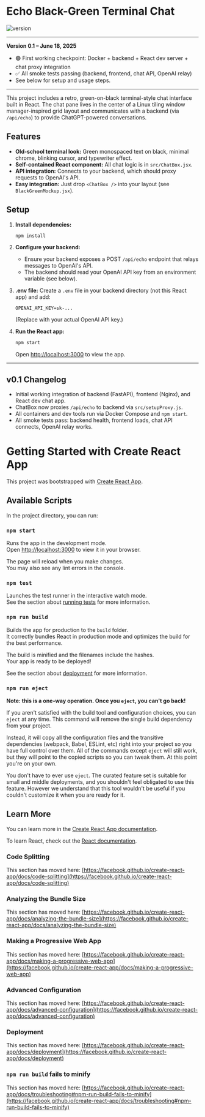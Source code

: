 # Echo Black-Green Terminal Chat

![version](https://img.shields.io/badge/version-0.1-green)

---

**Version 0.1 – June 18, 2025**
- 🟢 First working checkpoint: Docker + backend + React dev server + chat proxy integration
- ✅ All smoke tests passing (backend, frontend, chat API, OpenAI relay)
- See below for setup and usage steps.

---

This project includes a retro, green-on-black terminal-style chat interface built in React. The chat pane lives in the center of a Linux tiling window manager-inspired grid layout and communicates with a backend (via `/api/echo`) to provide ChatGPT-powered conversations.

## Features
- **Old-school terminal look:** Green monospaced text on black, minimal chrome, blinking cursor, and typewriter effect.
- **Self-contained React component:** All chat logic is in `src/ChatBox.jsx`.
- **API integration:** Connects to your backend, which should proxy requests to OpenAI's API.
- **Easy integration:** Just drop `<ChatBox />` into your layout (see `BlackGreenMockup.jsx`).

## Setup
1. **Install dependencies:**
   ```bash
   npm install
   ```
2. **Configure your backend:**
   - Ensure your backend exposes a POST `/api/echo` endpoint that relays messages to OpenAI's API.
   - The backend should read your OpenAI API key from an environment variable (see below).

3. **.env file:**
   Create a `.env` file in your backend directory (not this React app) and add:
   ```
   OPENAI_API_KEY=sk-...
   ```
   (Replace with your actual OpenAI API key.)

4. **Run the React app:**
   ```bash
   npm start
   ```
   Open [http://localhost:3000](http://localhost:3000) to view the app.

---

## v0.1 Changelog
- Initial working integration of backend (FastAPI), frontend (Nginx), and React dev chat app.
- ChatBox now proxies `/api/echo` to backend via `src/setupProxy.js`.
- All containers and dev tools run via Docker Compose and `npm start`.
- All smoke tests pass: backend health, frontend loads, chat API connects, OpenAI relay works.

# Getting Started with Create React App

This project was bootstrapped with [Create React App](https://github.com/facebook/create-react-app).

## Available Scripts

In the project directory, you can run:

### `npm start`

Runs the app in the development mode.\
Open [http://localhost:3000](http://localhost:3000) to view it in your browser.

The page will reload when you make changes.\
You may also see any lint errors in the console.

### `npm test`

Launches the test runner in the interactive watch mode.\
See the section about [running tests](https://facebook.github.io/create-react-app/docs/running-tests) for more information.

### `npm run build`

Builds the app for production to the `build` folder.\
It correctly bundles React in production mode and optimizes the build for the best performance.

The build is minified and the filenames include the hashes.\
Your app is ready to be deployed!

See the section about [deployment](https://facebook.github.io/create-react-app/docs/deployment) for more information.

### `npm run eject`

**Note: this is a one-way operation. Once you `eject`, you can't go back!**

If you aren't satisfied with the build tool and configuration choices, you can `eject` at any time. This command will remove the single build dependency from your project.

Instead, it will copy all the configuration files and the transitive dependencies (webpack, Babel, ESLint, etc) right into your project so you have full control over them. All of the commands except `eject` will still work, but they will point to the copied scripts so you can tweak them. At this point you're on your own.

You don't have to ever use `eject`. The curated feature set is suitable for small and middle deployments, and you shouldn't feel obligated to use this feature. However we understand that this tool wouldn't be useful if you couldn't customize it when you are ready for it.

## Learn More

You can learn more in the [Create React App documentation](https://facebook.github.io/create-react-app/docs/getting-started).

To learn React, check out the [React documentation](https://reactjs.org/).

### Code Splitting

This section has moved here: [https://facebook.github.io/create-react-app/docs/code-splitting](https://facebook.github.io/create-react-app/docs/code-splitting)

### Analyzing the Bundle Size

This section has moved here: [https://facebook.github.io/create-react-app/docs/analyzing-the-bundle-size](https://facebook.github.io/create-react-app/docs/analyzing-the-bundle-size)

### Making a Progressive Web App

This section has moved here: [https://facebook.github.io/create-react-app/docs/making-a-progressive-web-app](https://facebook.github.io/create-react-app/docs/making-a-progressive-web-app)

### Advanced Configuration

This section has moved here: [https://facebook.github.io/create-react-app/docs/advanced-configuration](https://facebook.github.io/create-react-app/docs/advanced-configuration)

### Deployment

This section has moved here: [https://facebook.github.io/create-react-app/docs/deployment](https://facebook.github.io/create-react-app/docs/deployment)

### `npm run build` fails to minify

This section has moved here: [https://facebook.github.io/create-react-app/docs/troubleshooting#npm-run-build-fails-to-minify](https://facebook.github.io/create-react-app/docs/troubleshooting#npm-run-build-fails-to-minify)
